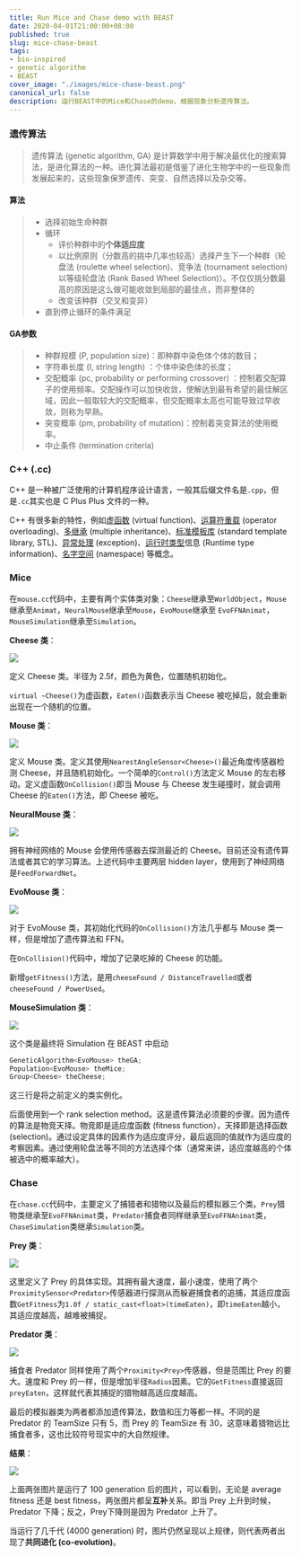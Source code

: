 ```yaml
---
title: Run Mice and Chase demo with BEAST
date: 2020-04-01T21:00:00+08:00
published: true
slug: mice-chase-beast
tags:
- bio-inspired
- genetic algorithm
- BEAST
cover_image: "./images/mice-chase-beast.png"
canonical_url: false
description: 运行BEAST中的Mice和Chase的demo，根据现象分析遗传算法。
---
```


### 遗传算法

> 遗传算法 (genetic algorithm, GA) 是计算数学中用于解决最优化的搜索算法，是进化算法的一种。进化算法最初是借鉴了进化生物学中的一些现象而发展起来的，这些现象保罗遗传、突变、自然选择以及杂交等。

#### 算法

> * 选择初始生命种群
> * 循环
>     * 评价种群中的**个体适应度**
>     * 以比例原则（分数高的挑中几率也较高）选择产生下一个种群（轮盘法 (roulette wheel selection)、竞争法 (tournament selection) 以等级轮盘法 (Rank Based Wheel Selection)）。不仅仅挑分数最高的原因是这么做可能收敛到局部的最佳点，而非整体的
>     * 改变该种群（交叉和变异）
> * 直到停止循环的条件满足

#### GA参数

> * 种群规模 (P, population size)：即种群中染色体个体的数目；
> * 字符串长度 (I, string length) ：个体中染色体的长度；
> * 交配概率 (pc, probability or performing crossover) ：控制着交配算子的使用频率。交配操作可以加快收敛，使解达到最有希望的最佳解区域，因此一般取较大的交配概率，但交配概率太高也可能导致过早收敛，则称为早熟。
> * 突变概率 (pm, probability of mutation)：控制着突变算法的使用概率。
> * 中止条件 (termination criteria)

### C++ (.cc)

C++ 是一种被广泛使用的计算机程序设计语言，一般其后缀文件名是`.cpp`，但是`.cc`其实也是 C Plus Plus 文件的一种。

C++ 有很多新的特性，例如[虚函数](https://zh.wikipedia.org/wiki/虚函数) (virtual function)、[运算符重载](https://zh.wikipedia.org/wiki/运算符重载) (operator overloading)、[多继承](https://zh.wikipedia.org/wiki/多重继承) (multiple inheritance)、[标准模板库](https://zh.wikipedia.org/wiki/标准模板库) (standard template library, STL)、[异常处理](https://zh.wikipedia.org/wiki/异常处理) (exception)、[运行时类型](https://zh.wikipedia.org/wiki/RTTI)信息 (Runtime type information)、[名字空间](https://zh.wikipedia.org/wiki/命名空间) (namespace) 等概念。

### Mice

在`mouse.cc`代码中，主要有两个实体类对象：`Cheese`继承至`WorldObject`，`Mouse`继承至`Animat`，`NeuralMouse`继承至`Mouse`，`EvoMouse`继承至 `EvoFFNAnimat`，`MouseSimulation`继承至`Simulation`。

**Cheese 类**：

![](https://i.loli.net/2021/01/07/gFPXEB8ecL4vVKr.png)

定义 Cheese 类。半径为 2.5f，颜色为黄色，位置随机初始化。

`virtual ~Cheese()`为虚函数，`Eaten()`函数表示当 Cheese 被吃掉后，就会重新出现在一个随机的位置。

**Mouse 类**：

![](https://i.loli.net/2021/01/07/6QegSvYZn4fFIx7.png)

定义 Mouse 类。定义其使用`NearestAngleSensor<Cheese>()`最近角度传感器检测 Cheese，并且随机初始化。一个简单的`Control()`方法定义 Mouse 的左右移动。定义虚函数`OnCollision()`即当 Mouse 与 Cheese 发生碰撞时，就会调用 Cheese 的`Eaten()`方法，即 Cheese 被吃。

**NeuralMouse 类**：

![](https://i.loli.net/2021/01/07/3PxtmYAy8vXwaL2.png)

拥有神经网络的 Mouse 会使用传感器去探测最近的 Cheese。目前还没有遗传算法或者其它的学习算法。上述代码中主要两层 hidden layer，使用到了神经网络是`FeedForwardNet`。

**EvoMouse 类**：

![](https://i.loli.net/2021/01/07/OIfyNsiw9nJPD14.png)

对于 EvoMouse 类，其初始化代码的`OnCollision()`方法几乎都与 Mouse 类一样，但是增加了遗传算法和 FFN。

在`OnCollision()`代码中，增加了记录吃掉的 Cheese 的功能。

新增`getFitness()`方法，是用`cheeseFound / DistanceTravelled`或者`cheeseFound / PowerUsed`。

**MouseSimulation 类**：

![](https://i.loli.net/2021/01/07/AfgRHaC7GjNTxDv.png)

这个类是最终将 Simulation 在 BEAST 中启动

```c++
GeneticAlgorithm<EvoMouse> theGA;
Population<EvoMouse> theMice;
Group<Cheese> theCheese;
```

这三行是将之前定义的类实例化。

后面使用到一个 rank selection method。这是遗传算法必须要的步骤。因为遗传的算法是物竞天择。物竞即是适应度函数 (fitness function），天择即是选择函数 (selection)。通过设定具体的因素作为适应度评分，最后返回的值就作为适应度的考察因素。通过使用轮盘法等不同的方法选择个体（通常来讲，适应度越高的个体被选中的概率越大）。

### Chase

在`chase.cc`代码中，主要定义了捕猎者和猎物以及最后的模拟器三个类。`Prey`猎物类继承至`EvoFFNAnimat`类，`Predator`捕食者同样继承至`EvoFFNAnimat`类，`ChaseSimulation`类继承`Simulation`类。

**Prey 类**：

![](https://i.loli.net/2021/01/07/zk7G5b9crtxMFmY.png)

这里定义了 Prey 的具体实现。其拥有最大速度，最小速度，使用了两个`ProximitySensor<Predator>`传感器进行探测从而躲避捕食者的追捕，其适应度函数`GetFitness`为`1.0f / static_cast<float>(timeEaten)`，即`timeEaten`越小，其适应度越高，越难被捕捉。

**Predator 类**：

![](https://i.loli.net/2021/01/07/ucvZ8On9f1jzRsT.png)

捕食者 Predator 同样使用了两个`Proximity<Prey>`传感器，但是范围比 Prey 的要大。速度和 Prey 的一样，但是增加半径`Radius`因素。它的`GetFitness`直接返回`preyEaten`，这样就代表其捕捉的猎物越高适应度越高。

最后的模拟器类为两者都添加遗传算法，数值和压力等都一样。不同的是 Predator 的 TeamSize 只有 5，而 Prey 的 TeamSize 有 30，这意味着猎物远比捕食者多，这也比较符号现实中的大自然规律。

**结果**：

![](https://i.loli.net/2021/01/07/FQwDEc8ztV9SOXd.png)

上面两张图片是运行了 100 generation 后的图片，可以看到，无论是 average fitness 还是 best fitness，两张图片都呈**互补**关系。即当 Prey 上升到时候，Predator 下降；反之，Prey下降则是因为 Predator 上升了。

当运行了几千代 (4000 generation) 时，图片仍然呈现以上规律，则代表两者出现了**共同进化 (co-evolution)**。

